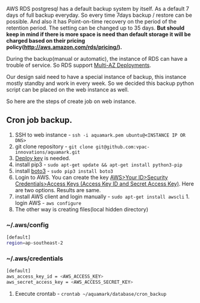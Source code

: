 AWS RDS postgresql has a default backup system by itself. As a default 7 days of full backup everyday. So every time 7days backup / restore can be possible. And also it has Point-on-time recovery on the period of the retention period. The setting can be changed up to 35 days. **But should keep in mind if there is more space is need than default storage it will be charged based on their pricing policy(http://aws.amazon.com/rds/pricing/).**

During the backup(manual or automatic), the instance of RDS can have a trouble of service. So RDS support [Multi-AZ Deployments](http://aws.amazon.com/rds/details/multi-az/).

Our design said need to have a special instance of backup, this instance mostly standby and work in every week. So we decided this backup python script can be placed on the web instance as well.

So here are the steps of create job on web instance.
## Cron job backup.
1. SSH to web instance - `ssh -i aquamark.pem ubuntu@<INSTANCE IP OR DNS>`
1. git clone repository - `git clone git@github.com:vpac-innovations/aquamark.git`
  1. [Deploy key](https://github.com/blog/2024-read-only-deploy-keys) is needed.
1. install pip3 - `sudo apt-get update && apt-get install python3-pip`
1. install [boto3](https://boto3.readthedocs.org) - `sudo pip3 install boto3`
1. Login to AWS. You can create the key [AWS>Your ID>Security Credentials>Access Keys (Access Key ID and Secret Access Key)](https://console.aws.amazon.com/iam/home?nc2=h_m_sc#security_credential). Here are two options. Results are same.
  1. install AWS client and login manually - `sudo apt-get install awscli`
    1. login AWS - `aws configure`
  1. The other way is creating files(local hidden directory)

### ~/.aws/config 
```sh
[default]
region=ap-southeast-2
```
### ~/.aws/credentials
```sh
[default]
aws_access_key_id = <AWS_ACCESS_KEY>
aws_secret_access_key = <AWS_ACCESS_SECRET_KEY>
```

1. Execute crontab - `crontab ~/aquamark/database/cron_backup`